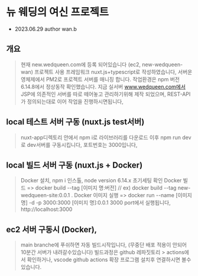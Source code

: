 # 뉴 웨딩의 여신 프로젝트
- 2023.06.29 author wan.b

## 개요

> 현재 new.wedqueen.com에 등록 되어있습니다 (ec2, new-wedqueen-wan)
> 프로젝트 사용 프레임워크 nuxt.js+typescript로 작성하였습니다, 서버운영체제에서 PM2로 프로젝트 서버를 매니징 합니다.
> 작업환경은 npm 버전 6.14.8에서 정상동작 확인했습니다.
> 지금 실서버 www.wedqueen.com에서 JSP에 의존적인 서버를 따로 떼어놓고 관리하기위해 제작 되었으며, REST-API가 정의되는대로 이어 작업을 진행하시면됩니다,


## local 테스트 서버 구동 (nuxt.js test서버)

> nuxt-app디렉토리 안에서 npm i로 라이브러리를 다운로드 이후
> npm run dev로 dev서버를 구동시킵니다, 포트번호는 3000입니다,


## local 빌드 서버 구동 (nuxt.js + Docker)

> Docker 설치, npm i 인스톨, node version 6.14.x 초기세팅 확인
> Docker 빌드 => docker build --tag [이미지 명:버전] // ex) docker build --tag new-wedqueen-site:0.0.1 .
> Docker 이미지 실행 => docker run --name [이미지 명] -d -p 3000:3000 [이미지 명]:0.0.1
> 3000 port에서 실행됩니다, http://localhost:3000

## ec2 서버 구동시 (Docker),

> main branche에 푸쉬하면 자동 빌드시작입니다, (무중단 배포 적용이 안되어 10분간 서버가 내려갈수있습니다)
> 빌드과정은 github 레파짓토리 > actions에서 확인하거나, vscode github actions 확장 프로그램 설치후 연결하시면 볼수있습니다.
